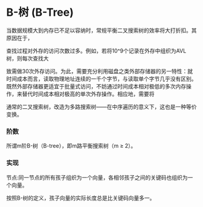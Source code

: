 # B-树 (B-Tree)



当数据规模大到内存已不足以容纳时，常规平衡二叉搜索树的效率将大打折扣。其原因在于，

查找过程对外存的访问次数过多。例如，若将10^9个记录在外存中组织为AVL树，则每次查找大

致需做30次外存访问。为此，需要充分利用磁盘之类外部存储器的另一特性：就时间成本而言，读取物理地址连续的一千个字节，与读取单个字节几乎没有区别。既然外部存储器更适宜于批量式访问，不妨通过时间成本相对极低的多次内存操作，来替代时间成本相对极高的单次外存操作。相应地，需要将

通常的二叉搜索树，改造为多路搜索树——在中序遍历的意义下，这也是一种等价变换。

### 阶数

所谓m阶B-树（B-tree），即m路平衡搜索树（m $\geq$ 2）。



### 实现

节点:同一节点的所有孩子组织为一个向量，各相邻孩子之间的关键码也组织为一个向量。

按照B-树的定义，孩子向量的实际长度总是比关键码向量多一。